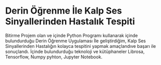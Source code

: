 # Derin Öğrenme İle Kalp Ses Sinyallerinden Hastalık Tespiti

Bitirme Projem olan ve içinde Python Programı kullanarak içinde bulundurduğu Derin Öğrenme Uygulaması İle geliştirdiğim, Kalp Ses Sinyallerinden Hastalığın kolayca tespitini yapmak amaçlandıve başarı ile sonuçlandı. İçinde bulundurduğu teknoloji ve kütüphaneler Librosa, Tensorflow, Numpy pyhton, Jupyter Notebook.
